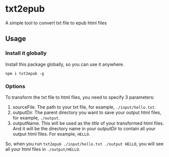 # txt2epub

A simple tool to convert txt file to epub html files

## Usage

### Install it globally

Install this package globally, so you can use it anywhere.

`npm i txt2epub -g`

### Options

To transform the txt file to html files, you need to specify 3 parameters:

1. sourceFile. The path to your txt file, for example, `./input/hello.txt`.
2. outputDir. The parent directory you want to save your output html files, for example, `./output`.
3. outputName. This will be used as the _title_ of your transformed html files. And it will be the directory name in your _outputDir_ to contain all your output html files. For example, `HELLO`.

So, when you run `txt2epub ./input/hello.txt ./output HELLO`, you will see all your html files in `./output/HELLO`.

